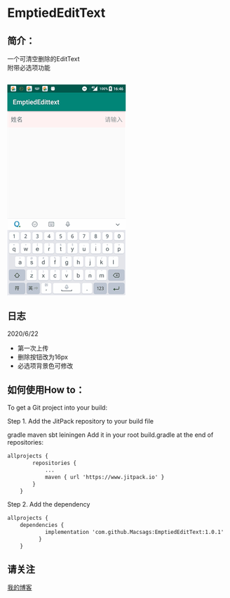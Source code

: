 EmptiedEditText
====

简介：
-------
一个可清空删除的EditText</br>
附带必选项功能</br>

![](https://github.com/Macsags/EmptiedEditText/blob/master/ohho.gif)
</br>
</br>
日志
-------
2020/6/22
* 第一次上传
* 删除按钮改为16px
* 必选项背景色可修改

如何使用How to：
-------
To get a Git project into your build:

Step 1. Add the JitPack repository to your build file

gradle
maven
sbt
leiningen
Add it in your root build.gradle at the end of repositories:

```
allprojects { 
		repositories { 
			... 
			maven { url 'https://www.jitpack.io' } 
		} 
	}  		
```

Step 2. Add the dependency<br> 

```
allprojects { 
	dependencies {
	        implementation 'com.github.Macsags:EmptiedEditText:1.0.1'
	      } 
	} 
```	

请关注
-------
  [我的博客](https://blog.csdn.net/qq_32368129)
  
